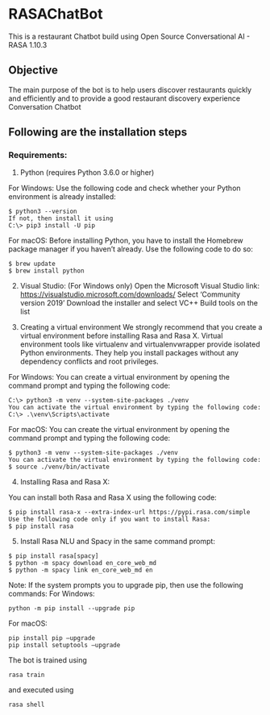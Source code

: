 # RASAChatBot
This is a restaurant Chatbot build using Open Source Conversational AI - RASA 1.10.3
## Objective
The main purpose of the bot is to help users discover restaurants quickly and efficiently and to provide a good restaurant discovery experience
Conversation Chatbot

## Following are the installation steps
### Requirements:

1. Python (requires Python 3.6.0 or higher)

For Windows:
Use the following code and check whether your Python environment is already installed:
```
$ python3 --version
If not, then install it using
C:\> pip3 install -U pip
```
For macOS:
Before installing Python, you have to install the Homebrew package manager if you haven’t already. Use the following code to do so:
```
$ brew update
$ brew install python
``` 

2. Visual Studio: (For Windows only)
Open the Microsoft Visual Studio link: https://visualstudio.microsoft.com/downloads/
Select ‘Community version 2019’
Download the installer and select VC++ Build tools on the list


3. Creating a virtual environment
We strongly recommend that you create a virtual environment before installing Rasa and Rasa X.
Virtual environment tools like virtualenv and virtualenvwrapper provide isolated Python environments. They help you install packages without any dependency conflicts and root privileges.

For Windows:
You can create a virtual environment by opening the command prompt and typing the following code:
```
C:\> python3 -m venv --system-site-packages ./venv
You can activate the virtual environment by typing the following code:
C:\> .\venv\Scripts\activate
```

For macOS:
You can create the virtual environment by opening the command prompt and typing the following code:
```
$ python3 -m venv --system-site-packages ./venv
You can activate the virtual environment by typing the following code:
$ source ./venv/bin/activate
```

4. Installing Rasa and Rasa X:

You can install both Rasa and Rasa X using the following code:
```
$ pip install rasa-x --extra-index-url https://pypi.rasa.com/simple
Use the following code only if you want to install Rasa:
$ pip install rasa 
```


5. Install Rasa NLU and Spacy in the same command prompt:
```
$ pip install rasa[spacy]
$ python -m spacy download en_core_web_md
$ python -m spacy link en_core_web_md en
``` 
Note: If the system prompts you to upgrade pip, then use the following commands:
For Windows:

```
python -m pip install --upgrade pip
``` 
For macOS:
```
pip install pip –upgrade
pip install setuptools –upgrade
```


The bot is trained using 
```
rasa train 
```
and executed using 
```
rasa shell
```
